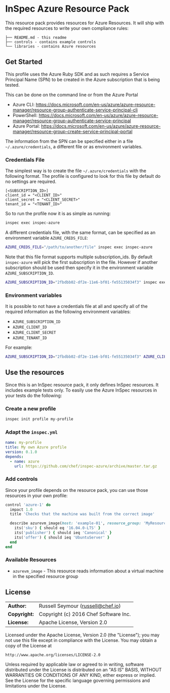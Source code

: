 # InSpec Azure Resource Pack

This resource pack provides resources for Azure Resources.  It will ship with the required resources to write your own compliance rules:

```
├── README.md - this readme
├── controls - contains example controls
└── libraries - contains Azure resources
```

## Get Started

This profile uses the Azure Ruby SDK and as such requires a Service Principal Name (SPN) to be created in the Azure subscription that is being tested.

This can be done on the command line or from the Azure Portal

- Azure CLI: https://docs.microsoft.com/en-us/azure/azure-resource-manager/resource-group-authenticate-service-principal-cli
- PowerShell: https://docs.microsoft.com/en-us/azure/azure-resource-manager/resource-group-authenticate-service-principal
- Azure Portal: https://docs.microsoft.com/en-us/azure/azure-resource-manager/resource-group-create-service-principal-portal

The information from the SPN can be specified either in a file `~/.azure/credentials`, a different file or as environment variables.

### Credentials File

The simplest way is to create the file `~/.azure/credentials` with the following format.  The profile is configured to look for this file by default do no settings are required.

```
[<SUBSCRIPTION_ID>]
client_id = "<CLIENT_ID>"
client_secret = "<CLIENT_SECRET>"
tenant_id = "<TENANT_ID>"
```

So to run the profile now it is as simple as running:

```bash
inspec exec inspec-azure
```

A different credentials file, with the same format, can be specified as an environment variable `AZURE_CREDS_FILE`:

```bash
AZURE_CREDS_FILE="/path/to/another/file" inspec exec inspec-azure
```

Note that this file format supports multiple subscription_ids.  By default `inspec-azure` will pick the first subscription in the file.  However if another subscription should be used then specify it in the environment variable `AZURE_SUBSCRIPTION_ID`.

```bash
AZURE_SUBSCRIPTION_ID="2fbdbb02-df2e-11e6-bf01-fe55135034f3" inspec exec inspec-azure
```

### Environment variables

It is possible to not have a credentials file at all and specify all of the required information as the following environment variables:

- `AZURE_SUBSCRIPTION_ID`
- `AZURE_CLIENT_ID`
- `AZURE_CLIENT_SECRET`
- `AZURE_TENANT_ID`

For example:

```bash
AZURE_SUBSCRIPTION_ID="2fbdbb02-df2e-11e6-bf01-fe55135034f3" AZURE_CLIENT_ID="58dc4f6c-df2e-11e6-bf01-fe55135034f3" AZURE_CLIENT_SECRET="Jibr4iwwaaZwBb6W" AZURE_TENANT_ID="6ad89b58-df2e-11e6-bf01-fe55135034f3" inspec exec inspec-azure
```

## Use the resources

Since this is an InSpec resource pack, it only defines InSpec resources.  It includes example tests only.  To easily use the Azure InSpec resources in your tests do the following:

### Create a new profile

```bash
inspec init profile my-profile
``` 

### Adapt the `inspec.yml`

```yaml
name: my-profile
title: My own Azure profile
version: 0.1.0
depends:
  - name: azure
    url: https://github.com/chef/inspec-azure/archive/master.tar.gz
```

### Add controls

Since your profile depends on the resource pack, you can use those resources in your own profile:

```ruby
control 'azure-1' do
  impact 1.0
  title 'Checks that the machine was built from the correct image'

  describe azurevm_image(host: 'example-01', resource_group: 'MyResourceGroup') do
    its('sku') { should eq '16.04.0-LTS' }
    its('publisher') { should ieq 'Canonical' }
    its('offer') { should ieq 'UbuntuServer' }
  end
end
```

### Available Resources

- `azurevm_image` - This resource reads information about a virtual machine in the specified resource group

## License

|  |  |
| ------ | --- |
| **Author:** | Russell Seymour (<russell@chef.io>) |
| **Copyright:** | Copyright (c) 2016 Chef Software Inc. |
| **License:** | Apache License, Version 2.0 |

Licensed under the Apache License, Version 2.0 (the "License");
you may not use this file except in compliance with the License.
You may obtain a copy of the License at

    http://www.apache.org/licenses/LICENSE-2.0

Unless required by applicable law or agreed to in writing, software
distributed under the License is distributed on an "AS IS" BASIS,
WITHOUT WARRANTIES OR CONDITIONS OF ANY KIND, either express or implied.
See the License for the specific language governing permissions and
limitations under the License.